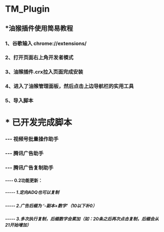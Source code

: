 # TM_Plugin
## *油猴插件使用简易教程
### 1、谷歌输入  chrome://extensions/
### 2、打开页面右上角开发者模式
### 3、油猴插件.crx拉入页面完成安装
### 4、进入了油猴管理面板，然后点击上边导航栏的实用工具
### 5、导入脚本

# * 已开发完成脚本
### --- 视频号批量操作助手
### --- 腾讯广告助手
### --- 腾讯广告复制助手
#### ---- 0.2功能更新：
##### ----- 1.定向ADQ也可以复制
##### ----- 2.广告后缀为 ‘-副本+数字’（10以下补0）
##### ----- 3.多次执行复制，后缀数字会累加（如：20条之后再次点击复制，后缀会从21开始增加）


